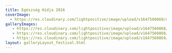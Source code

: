 ```yaml
---
title: Egészség Hídja 2016
coverImage:
  - https://res.cloudinary.com/lightpositive/image/upload/v1647560869/uploads/Eg%C3%A9szs%C3%A9g%20H%C3%ADdja%202016/lanchid.jpg
galleryImages:
   - https://res.cloudinary.com/lightpositive/image/upload/v1647560868/uploads/Eg%C3%A9szs%C3%A9g%20H%C3%ADdja%202016/eh%C3%ADd.jpg
   - https://res.cloudinary.com/lightpositive/image/upload/v1647560868/uploads/Eg%C3%A9szs%C3%A9g%20H%C3%ADdja%202016/eh%C3%ADd1.jpg
   - https://res.cloudinary.com/lightpositive/image/upload/v1647560869/uploads/Eg%C3%A9szs%C3%A9g%20H%C3%ADdja%202016/lanchid.jpg
layout: galleryLayout_festival.html
---
```


